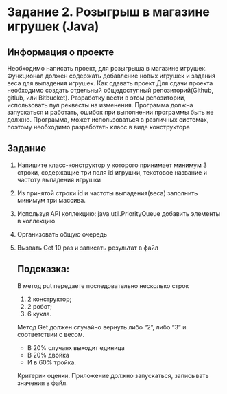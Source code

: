 # Задание 2. Розыгрыш в магазине игрушек (Java)
## Информация о проекте
Необходимо написать проект, для розыгрыша в магазине игрушек.
Функционал должен содержать добавление новых игрушек и задания веса
для выпадения игрушек.
Как сдавать проект
Для сдачи проекта необходимо создать отдельный общедоступный
репозиторий(Github, gitlub, или Bitbucket). Разработку вести в этом
репозитории, использовать пул реквесты на изменения. Программа должна
запускаться и работать, ошибок при выполнении программы быть не должно.
Программа, может использоваться в различных системах, поэтому необходимо
разработать класс в виде конструктора
## Задание
1) Напишите класс-конструктор у которого принимает минимум 3 строки,
   содержащие три поля id игрушки, текстовое название и частоту
   выпадения игрушки
2) Из принятой строки id и частоты выпадения(веса) заполнить минимум
   три массива.
3) Используя API коллекцию: java.util.PriorityQueue добавить элементы в
   коллекцию
4) Организовать общую очередь
5) Вызвать Get 10 раз и записать результат в файл
   ## Подсказка:
   В метод put передаете последовательно несколько строк
   1. 2 конструктор;
   2. 2 робот;
   3. 6 кукла.

   Метод Get должен случайно вернуть либо “2”, либо “3” и соответствии с весом.
   * В 20% случаях выходит единица
   * В 20% двойка
   * И в 60% тройка.
   
   Критерии оценки.
Приложение должно запускаться, записывать значения в файл.